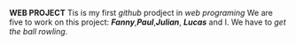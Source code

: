 **WEB PROJECT**
Tis is my first _github_ prodject in _web programing_
We are five to work on this project: **_Fanny_**,**_Paul_**,**_Julian_**, **_Lucas_** and I.
We have to _get the ball rowling_.